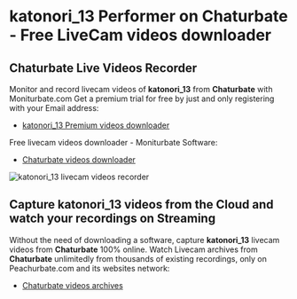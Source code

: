 # katonori_13 Performer on Chaturbate - Free LiveCam videos downloader

## Chaturbate Live Videos Recorder

Monitor and record livecam videos of **katonori_13** from **Chaturbate** with Moniturbate.com
Get a premium trial for free by just and only registering with your Email address:
* [katonori_13 Premium videos downloader](https://moniturbate.com/request-demo-licence-key.html)

Free livecam videos downloader - Moniturbate Software:
* [Chaturbate videos downloader](https://moniturbate.com/moniturbate-download-software.html)

![katonori_13 livecam videos recorder](https://peachurnet.com/templates/moniturbate-software.png)


## Capture katonori_13 videos from the Cloud and watch your recordings on Streaming

Without the need of downloading a software, capture **katonori_13** livecam videos from **Chaturbate** 100% online.
Watch Livecam archives from **Chaturbate** unlimitedly from thousands of existing recordings, only on Peachurbate.com and its websites network:
* [Chaturbate videos archives](https://peachurnet.com/)